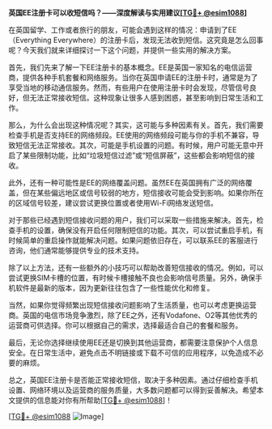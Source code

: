 **英国EE注册卡可以收短信吗？——深度解读与实用建议[[TG💪+ @esim1088](https://t.me/s/esim1088)]**

在英国留学、工作或者旅行的朋友，可能会遇到这样的情况：申请到了EE（Everything Everywhere）的注册卡后，发现无法收到短信。这究竟是怎么回事呢？今天我们就来详细探讨一下这个问题，并提供一些实用的解决方案。

首先，我们先来了解一下EE注册卡的基本概念。EE是英国一家知名的电信运营商，提供各种手机套餐和网络服务。当你在英国申请EE的注册卡时，通常是为了享受当地的移动通信服务。然而，有些用户在使用注册卡时会发现，尽管信号良好，但无法正常接收短信。这种现象让很多人感到困惑，甚至影响到日常生活和工作。

那么，为什么会出现这种情况呢？其实，这可能与多种因素有关。首先，我们需要检查手机是否支持EE的网络频段。EE使用的网络频段可能与你的手机不兼容，导致短信无法正常接收。其次，可能是手机设置的问题。有时候，用户可能无意中开启了某些限制功能，比如“垃圾短信过滤”或“短信屏蔽”，这些都会影响短信的接收。

此外，还有一种可能性是EE的网络覆盖问题。虽然EE在英国拥有广泛的网络覆盖，但在某些偏远地区或信号较弱的地方，短信接收可能会受到影响。如果你所在的区域信号较差，建议尝试更换位置或者使用Wi-Fi网络发送短信。

对于那些已经遇到短信接收问题的用户，我们可以采取一些措施来解决。首先，检查手机的设置，确保没有开启任何限制短信的功能。其次，可以尝试重启手机，有时候简单的重启操作就能解决问题。如果问题依旧存在，可以联系EE的客服进行咨询，他们通常能够提供专业的技术支持。

除了以上方法，还有一些额外的小技巧可以帮助改善短信接收的情况。例如，可以尝试更换SIM卡槽的位置，有时候卡槽接触不良也会影响信号质量。另外，确保手机软件是最新的版本，因为更新往往包含了一些性能优化和修复。

当然，如果你觉得频繁出现短信接收问题影响了生活质量，也可以考虑更换运营商。英国的电信市场竞争激烈，除了EE之外，还有Vodafone、O2等其他优秀的运营商可供选择。你可以根据自己的需求，选择最适合自己的套餐和服务。

最后，无论你选择继续使用EE还是切换到其他运营商，都需要注意保护个人信息安全。在日常生活中，避免点击不明链接或下载不可信的应用程序，以免造成不必要的麻烦。

总之，英国EE注册卡是否能正常接收短信，取决于多种因素。通过仔细检查手机设置、网络环境以及运营商的服务质量，大多数问题都可以得到妥善解决。希望本文提供的信息能对你有所帮助[[TG💪+ @esim1088](https://t.me/s/esim1088)]！

[[TG💪+ @esim1088](https://t.me/s/esim1088) ![Image](https://i.postimg.cc/4NQfJmqS/Snipaste-2025-05-13-00-14-12.png)]